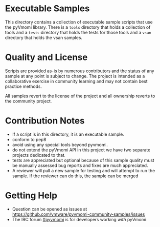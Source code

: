 Executable Samples
==================

This directory contains a collection of executable sample
scripts that use the pyVmomi library. There is a `tools`
directory that holds a collection of tools and a `tests`
directory that holds the tests for those tools and a `vsan`
directory that holds the vsan samples.

Quality and License
===================
Scripts are provided as-is by numerous contributors and
the status of any sample at any point is subject to change.
The project is intended as a collaborative exercise in
community learning and may not contain best practice methods.

All samples revert to the license of the project and all
ownership reverts to the community project. 

Contribution Notes
==================
* If a script is in this directory, it is an executable sample.
* conform to pep8
* avoid using any special tools beyond pyvmomi.
* do not extend the pyVmomi API in this project we have two separate
  projects dedicated to that.
* tests are appreciated but optional
  because of this sample quality must be manually assessed
  bug reports and fixes are much appreciated.
* A reviewer will pull a new sample for testing and will attempt to
  run the sample. If the reviewer can do this, the sample can be merged

Getting Help
============

* Question can be opened as issues at 
  https://github.com/vmware/pyvmomi-community-samples/issues
* The IRC forum [#pyvmomi](http://webchat.freenode.net/?channels=#pyvmomi)
  is for developers working _with_ pyVmomi
